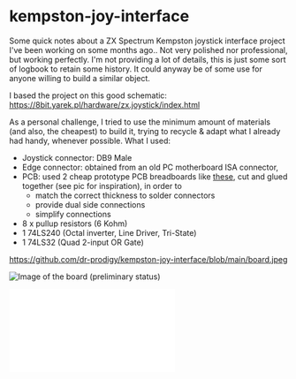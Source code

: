 # kempston-joy-interface

Some quick notes about a ZX Spectrum Kempston joystick interface project I've been working on some months ago.. 
Not very polished nor professional, but working perfectly.
I'm not providing a lot of details, this is just some sort of logbook to retain some history.
It could anyway be of some use for anyone willing to build a similar object.

I based the project on this good schematic:
https://8bit.yarek.pl/hardware/zx.joystick/index.html

As a personal challenge, I tried to use the minimum amount of materials (and also, the cheapest) to build it, trying to recycle & adapt what I already had handy, whenever possible.
What I used:

* Joystick connector: DB9 Male
* Edge connector: obtained from an old PC motherboard ISA connector, 
* PCB: used 2 cheap prototype PCB breadboards like [these](https://www.amazon.it/Bluelover-5X10Cm-Singolo-Prototipo-Breadboard/dp/B074HFCW9V/), cut and glued together (see pic for inspiration), in order to
	* match the correct thickness to solder connectors
	* provide dual side connections
	* simplify connections
* 8 x pullup resistors (6 Kohm)
* 1 74LS240 (Octal inverter, Line Driver, Tri-State)
* 1 74LS32 (Quad 2-input OR Gate)

https://github.com/dr-prodigy/kempston-joy-interface/blob/main/board.jpeg

![Image of the board (preliminary status)](/dr-prodigy/kempston-joy-interface/blob/main/board.jpeg "Image of the board (preliminary status)")

![Build schematic](/dr-prodigy/kempston-joy-interface/blob/main/Kempston%20interface%20v2.pdf "Build schematic")
